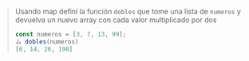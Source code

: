> Usando map definí la función `dobles` que tome una lista de `numeros` y devuelva un nuevo array con cada valor multiplicado por dos
>
> ```js
> const numeros = [3, 7, 13, 99];
> ム dobles(numeros)
> [6, 14, 26, 198]
> ```
